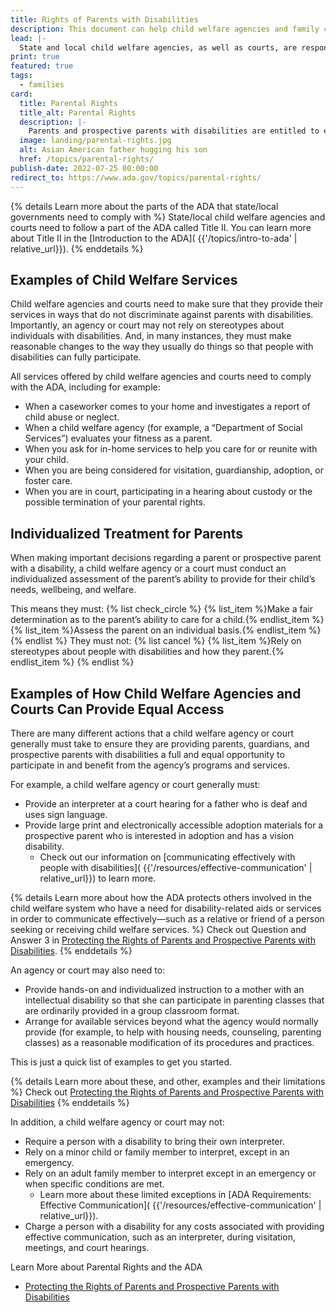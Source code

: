 ```yaml
---
title: Rights of Parents with Disabilities
description: This document can help child welfare agencies and family courts understand their obligations under Federal law to ensure that parents and prospective parents with disabilities receive equal treatment and equal access to parenting opportunities.
lead: |-
  State and local child welfare agencies, as well as courts, are responsible for protecting your children and families. But they also need to ensure that as a  parent, guardian, or  prospective parent with a disability, you are not discriminated against based on disability. By doing so, courts and agencies not only will be helping to place your children in safe and caring homes—they will also be complying with the ADA.
print: true
featured: true
tags:
  - families
card:
  title: Parental Rights
  title_alt: Parental Rights
  description: |-
    Parents and prospective parents with disabilities are entitled to equal treatment and equal access to parenting opportunities.
  image: landing/parental-rights.jpg
  alt: Asian American father hugging his son
  href: /topics/parental-rights/
publish-date: 2022-07-25 00:00:00
redirect_to: https://www.ada.gov/topics/parental-rights/
---
```


{% details Learn more about the parts of the ADA that state/local governments need to comply with %}
State/local child welfare agencies and courts need to follow a part of the ADA called Title II. You can learn more about Title II in the [Introduction to the ADA]( {{'/topics/intro-to-ada' | relative_url}}).
{% enddetails %}

## Examples of Child Welfare Services

Child welfare agencies and courts need to make sure that they provide their services in ways that do not discriminate against parents with disabilities. Importantly, an agency or court may not rely on stereotypes about individuals with disabilities. And, in many instances, they must make reasonable changes to the way they usually do things so that people with disabilities can fully participate.

All services offered by child welfare agencies and courts need to comply with the ADA, including for example:
- When a caseworker comes to your home and investigates a report of child abuse or neglect.
- When a child welfare agency (for example, a “Department of Social Services”) evaluates your fitness as a parent.
- When you ask for in-home services to help you care for or reunite with your child.
- When you are being considered for visitation, guardianship, adoption, or foster care.
- When you are in court, participating in a hearing about custody or the possible termination of your parental rights.

## Individualized Treatment for Parents

When making important decisions regarding a parent or prospective parent with a disability, a child welfare agency or a court must conduct an individualized assessment of the parent’s ability to provide for their child’s needs, wellbeing, and welfare.

This means they must:
{% list check_circle %}
{% list_item %}Make a fair determination as to the parent’s ability to care for a child.{% endlist_item %}
{% list_item %}Assess the parent on an individual basis.{% endlist_item %}
{% endlist %}
They must not:
{% list cancel %}
{% list_item %}Rely on stereotypes about people with disabilities and how they parent.{% endlist_item %}
{% endlist %}

## Examples of How Child Welfare Agencies and Courts Can Provide Equal Access

There are many different actions that a child welfare agency or court generally must take to ensure they are providing parents, guardians, and prospective parents with disabilities a full and equal opportunity to participate in and benefit from the agency’s programs and services.

For example, a child welfare agency or court generally must:
- Provide an interpreter at a court hearing for a father who is deaf and uses sign language.
- Provide large print and electronically accessible adoption materials for a prospective parent who is interested in adoption and has a vision disability.
  - Check out our information on [communicating effectively with people with disabilities]( {{'/resources/effective-communication' | relative_url}}) to learn more.

{% details Learn more about how the ADA protects others involved in the child welfare system who have a need for disability-related aids or services in order to communicate effectively—such as a relative or friend of a person seeking or receiving child welfare services. %}
Check out Question and Answer 3 in [Protecting the Rights of Parents and Prospective Parents with Disabilities](https://archive.ada.gov/doj_hhs_ta/child_welfare_ta.html).
{% enddetails %}

An agency or court may also need to:
- Provide hands-on and individualized instruction to a  mother with an intellectual disability so that she can participate in parenting classes that are ordinarily provided in a group classroom format.
- Arrange for available services beyond what the agency would normally provide (for example, to help with housing needs, counseling, parenting classes) as a reasonable modification of its procedures and practices.

This is just a quick list of examples to get you started.

{% details Learn more about these, and other, examples and their limitations %}
Check out [Protecting the Rights of Parents and Prospective Parents with Disabilities](https://archive.ada.gov/doj_hhs_ta/child_welfare_ta.html)
{% enddetails %}

In addition, a child welfare agency or court may not:
- Require a person with a disability to bring their own interpreter.
- Rely on a minor child or family member to interpret, except in an emergency.
- Rely on an adult family member to interpret except in an emergency or when specific conditions are met.
  - Learn more about these limited exceptions in [ADA Requirements: Effective Communication]( {{'/resources/effective-communication' | relative_url}}).
- Charge a person with a disability for any costs associated with providing effective communication, such as an interpreter, during visitation, meetings, and court hearings.

Learn More about Parental Rights and the ADA
- [Protecting the Rights of Parents and Prospective Parents with Disabilities](https://archive.ada.gov/doj_hhs_ta/child_welfare_ta.html)
